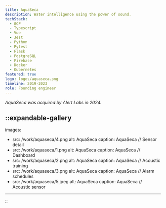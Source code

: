 ```yaml
---
title: AquaSeca
description: Water intelligence using the power of sound.
techStack:
  - GCP
  - Typescript 
  - Vue
  - Jest
  - Python
  - Pytest 
  - Flask
  - PostgreSQL
  - Firebase
  - Docker
  - Kubernetes
featured: true
logo: logos/aquaseca.png
timeline: 2019-2023
role: Founding engineer
---
```


*AquaSeca was acquired by Alert Labs in 2024.*

::expandable-gallery
---
images:
- src: /work/aquaseca/4.png
  alt: AquaSeca
  caption: AquaSeca // Sensor detail
- src: /work/aquaseca/1.png
  alt: AquaSeca
  caption: AquaSeca // Dashboard
- src: /work/aquaseca/2.png
  alt: AquaSeca
  caption: AquaSeca // Acoustic training
- src: /work/aquaseca/3.png
  alt: AquaSeca 
  caption: AquaSeca // Alarm schedules
- src: /work/aquaseca/5.jpeg
  alt: AquaSeca
  caption: AquaSeca // Acoustic sensor
---
::
